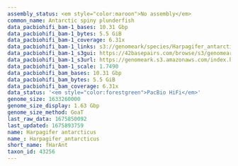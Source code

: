 ```yaml
---
assembly_status: <em style="color:maroon">No assembly</em>
common_name: Antarctic spiny plunderfish
data_pacbiohifi_bam-1_bases: 10.31 Gbp
data_pacbiohifi_bam-1_bytes: 5.5 GiB
data_pacbiohifi_bam-1_coverage: 6.31x
data_pacbiohifi_bam-1_links: s3://genomeark/species/Harpagifer_antarcticus/fHarAnt1/genomic_data/pacbio_hifi/<br>
data_pacbiohifi_bam-1_s3gui: https://42basepairs.com/browse/s3/genomeark/species/Harpagifer_antarcticus/fHarAnt1/genomic_data/pacbio_hifi/
data_pacbiohifi_bam-1_s3url: https://genomeark.s3.amazonaws.com/index.html?prefix=species/Harpagifer_antarcticus/fHarAnt1/genomic_data/pacbio_hifi/
data_pacbiohifi_bam-1_scale: 1.7490
data_pacbiohifi_bam_bases: 10.31 Gbp
data_pacbiohifi_bam_bytes: 5.5 GiB
data_pacbiohifi_bam_coverage: 6.31x
data_status: '<em style="color:forestgreen">PacBio HiFi</em>'
genome_size: 1633260000
genome_size_display: 1.63 Gbp
genome_size_method: GoaT
last_raw_data: 1675850092
last_updated: 1675893759
name: Harpagifer antarcticus
name_: Harpagifer_antarcticus
short_name: fHarAnt
taxon_id: 43256
---
```

